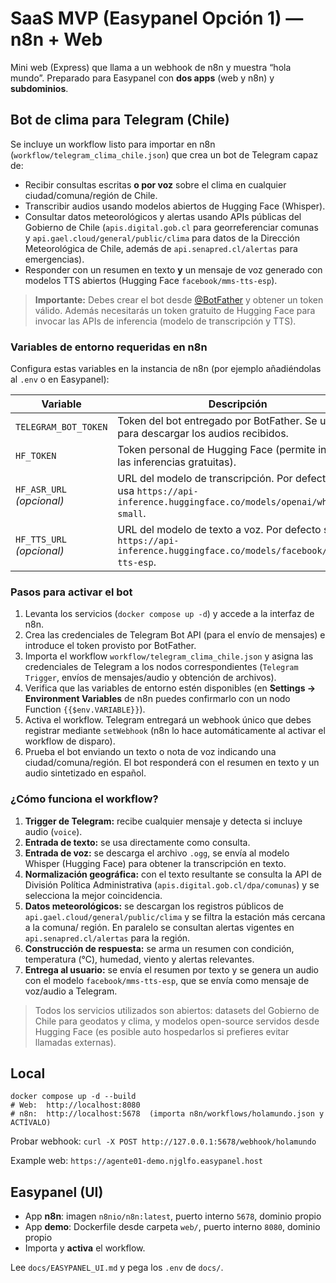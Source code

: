 # SaaS MVP (Easypanel Opción 1) — n8n + Web
Mini web (Express) que llama a un webhook de n8n y muestra “hola mundo”. Preparado para Easypanel con **dos apps** (web y n8n) y **subdominios**.

## Bot de clima para Telegram (Chile)

Se incluye un workflow listo para importar en n8n (`workflow/telegram_clima_chile.json`) que crea un bot de Telegram capaz de:

- Recibir consultas escritas **o por voz** sobre el clima en cualquier ciudad/comuna/región de Chile.
- Transcribir audios usando modelos abiertos de Hugging Face (Whisper).
- Consultar datos meteorológicos y alertas usando APIs públicas del Gobierno de Chile (`apis.digital.gob.cl` para georreferenciar comunas y `api.gael.cloud/general/public/clima` para datos de la Dirección Meteorológica de Chile, además de `api.senapred.cl/alertas` para emergencias).
- Responder con un resumen en texto **y** un mensaje de voz generado con modelos TTS abiertos (Hugging Face `facebook/mms-tts-esp`).

> **Importante:** Debes crear el bot desde [@BotFather](https://t.me/BotFather) y obtener un token válido. Además necesitarás un token gratuito de Hugging Face para invocar las APIs de inferencia (modelo de transcripción y TTS).

### Variables de entorno requeridas en n8n

Configura estas variables en la instancia de n8n (por ejemplo añadiéndolas al `.env` o en Easypanel):

| Variable | Descripción |
| --- | --- |
| `TELEGRAM_BOT_TOKEN` | Token del bot entregado por BotFather. Se usa para descargar los audios recibidos. |
| `HF_TOKEN` | Token personal de Hugging Face (permite invocar las inferencias gratuitas). |
| `HF_ASR_URL` *(opcional)* | URL del modelo de transcripción. Por defecto se usa `https://api-inference.huggingface.co/models/openai/whisper-small`. |
| `HF_TTS_URL` *(opcional)* | URL del modelo de texto a voz. Por defecto se usa `https://api-inference.huggingface.co/models/facebook/mms-tts-esp`. |

### Pasos para activar el bot

1. Levanta los servicios (`docker compose up -d`) y accede a la interfaz de n8n.
2. Crea las credenciales de Telegram Bot API (para el envío de mensajes) e introduce el token provisto por BotFather.
3. Importa el workflow `workflow/telegram_clima_chile.json` y asigna las credenciales de Telegram a los nodos correspondientes (`Telegram Trigger`, envíos de mensajes/audio y obtención de archivos).
4. Verifica que las variables de entorno estén disponibles (en **Settings → Environment Variables** de n8n puedes confirmarlo con un nodo Function `{{$env.VARIABLE}}`).
5. Activa el workflow. Telegram entregará un webhook único que debes registrar mediante `setWebhook` (n8n lo hace automáticamente al activar el workflow de disparo).
6. Prueba el bot enviando un texto o nota de voz indicando una ciudad/comuna/región. El bot responderá con el resumen en texto y un audio sintetizado en español.

### ¿Cómo funciona el workflow?

1. **Trigger de Telegram:** recibe cualquier mensaje y detecta si incluye audio (`voice`).
2. **Entrada de texto:** se usa directamente como consulta.
3. **Entrada de voz:** se descarga el archivo `.ogg`, se envía al modelo Whisper (Hugging Face) para obtener la transcripción en texto.
4. **Normalización geográfica:** con el texto resultante se consulta la API de División Política Administrativa (`apis.digital.gob.cl/dpa/comunas`) y se selecciona la mejor coincidencia.
5. **Datos meteorológicos:** se descargan los registros públicos de `api.gael.cloud/general/public/clima` y se filtra la estación más cercana a la comuna/ región. En paralelo se consultan alertas vigentes en `api.senapred.cl/alertas` para la región.
6. **Construcción de respuesta:** se arma un resumen con condición, temperatura (°C), humedad, viento y alertas relevantes.
7. **Entrega al usuario:** se envía el resumen por texto y se genera un audio con el modelo `facebook/mms-tts-esp`, que se envía como mensaje de voz/audio a Telegram.

> Todos los servicios utilizados son abiertos: datasets del Gobierno de Chile para geodatos y clima, y modelos open-source servidos desde Hugging Face (es posible auto hospedarlos si prefieres evitar llamadas externas).

## Local
```
docker compose up -d --build
# Web:  http://localhost:8080
# n8n:  http://localhost:5678  (importa n8n/workflows/holamundo.json y ACTÍVALO)
```
Probar webhook: `curl -X POST http://127.0.0.1:5678/webhook/holamundo`

Example web: `https://agente01-demo.njglfo.easypanel.host`

## Easypanel (UI)
- App **n8n**: imagen `n8nio/n8n:latest`, puerto interno `5678`, dominio propio
- App **demo**: Dockerfile desde carpeta `web/`, puerto interno `8080`, dominio propio
- Importa y **activa** el workflow.

Lee `docs/EASYPANEL_UI.md` y pega los `.env` de `docs/`.
